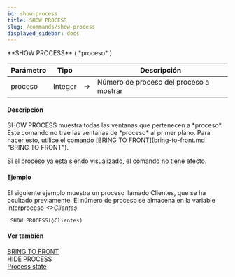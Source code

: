 ```yaml
---
id: show-process
title: SHOW PROCESS
slug: /commands/show-process
displayed_sidebar: docs
---
```


<!--REF #_command_.SHOW PROCESS.Syntax-->**SHOW PROCESS** ( *proceso* )<!-- END REF-->
<!--REF #_command_.SHOW PROCESS.Params-->
| Parámetro | Tipo |  | Descripción |
| --- | --- | --- | --- |
| proceso | Integer | &srarr; | Número de proceso del proceso a mostrar |

<!-- END REF-->

#### Descripción 

<!--REF #_command_.SHOW PROCESS.Summary-->SHOW PROCESS muestra todas las ventanas que pertenecen a *proceso*.<!-- END REF--> Este comando no trae las ventanas de *proceso* al primer plano. Para hacer esto, utilice el comando [BRING TO FRONT](bring-to-front.md "BRING TO FRONT").  
Si el proceso ya está siendo visualizado, el comando no tiene efecto.

#### Ejemplo 

El siguiente ejemplo muestra un proceso llamado Clientes, que se ha ocultado previamente. El número de proceso se almacena en la variable interproceso *<>Clientes*:

```4d
 SHOW PROCESS(◊Clientes)
```

#### Ver también 

[BRING TO FRONT](bring-to-front.md)  
[HIDE PROCESS](hide-process.md)  
[Process state](process-state.md)  